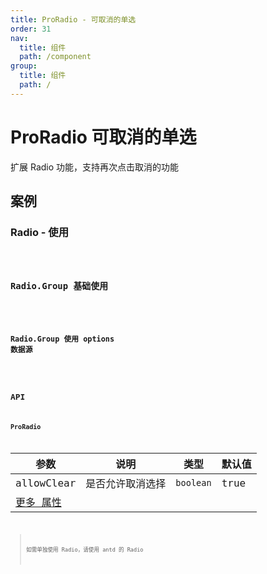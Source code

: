 ```yaml
---
title: ProRadio - 可取消的单选
order: 31
nav:
  title: 组件
  path: /component
group:
  title: 组件
  path: /
---
```


# ProRadio 可取消的单选

扩展 Radio 功能，支持再次点击取消的功能

## 案例

### Radio - 使用

<code src="../demos/pro-radio/demo-radio.tsx" />

### Radio.Group 基础使用

<code src="../demos/pro-radio/demo1.tsx" />

### Radio.Group 使用 options 数据源

<code src="../demos/pro-radio/demo-options.tsx" />

## API

### ProRadio

| 参数 | 说明 | 类型 | 默认值 |
| --- | --- | --- | --- |
| allowClear | 是否允许取消选择 | `boolean` | true |
| [更多 属性 ](https://ant.design/components/radio-cn/#API) |  |  |  |

> 如需单独使用 Radio，请使用 antd 的 Radio
